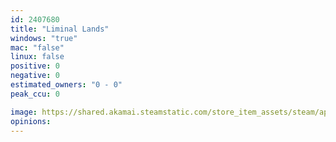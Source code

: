 ```yaml
---
id: 2407680
title: "Liminal Lands"
windows: "true"
mac: "false"
linux: false
positive: 0
negative: 0
estimated_owners: "0 - 0"
peak_ccu: 0

image: https://shared.akamai.steamstatic.com/store_item_assets/steam/apps/2407680/header.jpg?t=1687517038
opinions:
---
```

